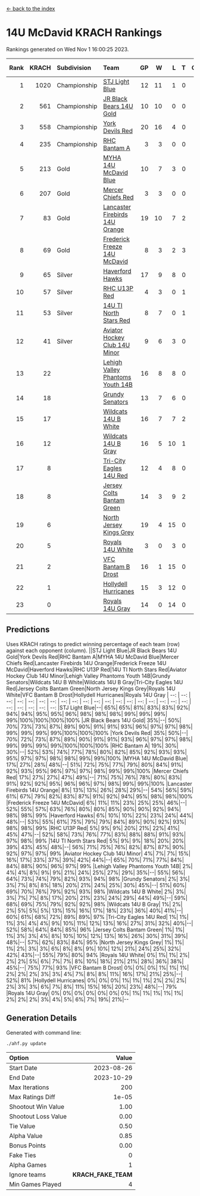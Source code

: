 [<- back to the index](readme.md)
# 14U McDavid KRACH Rankings
Rankings generated on Wed Nov  1 16:00:25 2023.

Rank|KRACH|Subdivision|Team|GP|W|L|T|OTW|OTL|SoS|Exp Wins|Win Diff
---:|---:|:---|:---|---:|---:|---:|---:|---:|---:|---:|---:|---:
1|1020|Championship|[STJ Light Blue](https://gamesheetstats.com/seasons/3659/teams/140639/schedule)|12|11|1|0|0|0|123|11.8|-0.0
2|561|Championship|[JR Black Bears 14U Gold](https://gamesheetstats.com/seasons/3659/teams/140633/schedule)|10|10|0|0|0|0|8|10.8|-0.0
3|558|Championship|[York Devils Red](https://gamesheetstats.com/seasons/3659/teams/140644/schedule)|20|16|4|0|0|0|438|16.8|-0.0
4|235|Championship|[RHC Bantam A](https://gamesheetstats.com/seasons/3659/teams/140618/schedule)|3|3|0|0|0|0|9|3.9|0.0
5|213|Gold|[MYHA 14U McDavid Blue](https://gamesheetstats.com/seasons/3659/teams/140636/schedule)|10|7|3|0|0|0|145|7.9|0.0
6|207|Gold|[Mercer Chiefs Red](https://gamesheetstats.com/seasons/3659/teams/140606/schedule)|3|3|0|0|0|0|8|3.9|0.0
7|83|Gold|[Lancaster Firebirds 14U Orange](https://gamesheetstats.com/seasons/3659/teams/140634/schedule)|19|10|7|2|0|0|228|11.9|0.0
8|69|Gold|[Frederick Freeze 14U McDavid](https://gamesheetstats.com/seasons/3659/teams/140628/schedule)|8|3|2|3|0|0|152|5.4|0.0
9|65|Silver|[Haverford Hawks](https://gamesheetstats.com/seasons/3659/teams/140630/schedule)|17|9|8|0|0|0|250|9.9|0.0
10|57|Silver|[RHC U13P Red](https://gamesheetstats.com/seasons/3659/teams/140619/schedule)|4|3|0|1|0|0|9|4.4|0.0
11|53|Silver|[14U TI North Stars Red](https://gamesheetstats.com/seasons/3659/teams/140626/schedule)|8|7|0|1|0|0|5|8.4|0.0
12|41|Silver|[Aviator Hockey Club 14U Minor](https://gamesheetstats.com/seasons/3659/teams/140627/schedule)|9|6|3|0|0|0|88|6.9|0.0
13|22||[Lehigh Valley Phantoms Youth 14B](https://gamesheetstats.com/seasons/3659/teams/140635/schedule)|16|8|8|0|1|1|127|8.9|0.0
14|18||[Grundy Senators](https://gamesheetstats.com/seasons/3659/teams/140629/schedule)|13|7|6|0|0|0|97|7.9|0.0
15|17||[Wildcats 14U B White](https://gamesheetstats.com/seasons/3659/teams/140643/schedule)|16|7|7|2|1|1|75|8.9|0.0
16|12||[Wildcats 14U B Gray](https://gamesheetstats.com/seasons/3659/teams/140642/schedule)|16|5|10|1|0|0|116|6.4|0.0
17|8||[Tri-City Eagles 14U Red](https://gamesheetstats.com/seasons/3659/teams/140640/schedule)|12|4|8|0|1|0|154|4.9|0.0
18|8||[Jersey Colts Bantam Green](https://gamesheetstats.com/seasons/3659/teams/140632/schedule)|14|3|9|2|0|0|79|4.9|0.0
19|6||[North Jersey Kings Grey](https://gamesheetstats.com/seasons/3659/teams/140637/schedule)|19|4|15|0|1|0|69|4.9|0.0
20|5||[Royals 14U White](https://gamesheetstats.com/seasons/3659/teams/140620/schedule)|3|0|3|0|0|1|285|0.9|0.0
21|2||[VFC Bantam B Drost](https://gamesheetstats.com/seasons/3659/teams/140641/schedule)|16|1|15|0|0|1|266|1.9|0.0
22|1||[Hollydell Hurricanes](https://gamesheetstats.com/seasons/3659/teams/140631/schedule)|15|3|12|0|0|0|60|3.9|0.0
23|0||[Royals 14U Gray](https://gamesheetstats.com/seasons/3659/teams/140638/schedule)|14|0|14|0|0|0|135|0.9|0.0

## Predictions
Uses KRACH ratings to predict winning percentage of each team (row) against each opponent (column).
||STJ Light Blue|JR Black Bears 14U Gold|York Devils Red|RHC Bantam A|MYHA 14U McDavid Blue|Mercer Chiefs Red|Lancaster Firebirds 14U Orange|Frederick Freeze 14U McDavid|Haverford Hawks|RHC U13P Red|14U TI North Stars Red|Aviator Hockey Club 14U Minor|Lehigh Valley Phantoms Youth 14B|Grundy Senators|Wildcats 14U B White|Wildcats 14U B Gray|Tri-City Eagles 14U Red|Jersey Colts Bantam Green|North Jersey Kings Grey|Royals 14U White|VFC Bantam B Drost|Hollydell Hurricanes|Royals 14U Gray
| --: | --: | --: | --: | --: | --: | --: | --: | --: | --: | --: | --: | --: | --: | --: | --: | --: | --: | --: | --: | --: | --: | --: | --: 
|STJ Light Blue|--| 65%| 65%| 81%| 83%| 83%| 92%| 94%| 94%| 95%| 95%| 96%| 98%| 98%| 98%| 99%| 99%| 99%| 99%|100%|100%|100%|100%
|JR Black Bears 14U Gold| 35%|--| 50%| 70%| 73%| 73%| 87%| 89%| 90%| 91%| 91%| 93%| 96%| 97%| 97%| 98%| 99%| 99%| 99%| 99%|100%|100%|100%
|York Devils Red| 35%| 50%|--| 70%| 72%| 73%| 87%| 89%| 90%| 91%| 91%| 93%| 96%| 97%| 97%| 98%| 99%| 99%| 99%| 99%|100%|100%|100%
|RHC Bantam A| 19%| 30%| 30%|--| 52%| 53%| 74%| 77%| 78%| 80%| 82%| 85%| 92%| 93%| 93%| 95%| 97%| 97%| 98%| 98%| 99%| 99%|100%
|MYHA 14U McDavid Blue| 17%| 27%| 28%| 48%|--| 51%| 72%| 75%| 77%| 79%| 80%| 84%| 91%| 92%| 93%| 95%| 96%| 97%| 97%| 98%| 99%| 99%|100%
|Mercer Chiefs Red| 17%| 27%| 27%| 47%| 49%|--| 71%| 75%| 76%| 78%| 80%| 83%| 91%| 92%| 92%| 95%| 96%| 96%| 97%| 98%| 99%| 99%|100%
|Lancaster Firebirds 14U Orange|  8%| 13%| 13%| 26%| 28%| 29%|--| 54%| 56%| 59%| 61%| 67%| 79%| 82%| 83%| 87%| 91%| 92%| 94%| 95%| 98%| 98%|100%
|Frederick Freeze 14U McDavid|  6%| 11%| 11%| 23%| 25%| 25%| 46%|--| 52%| 55%| 57%| 63%| 76%| 80%| 80%| 85%| 90%| 90%| 92%| 94%| 98%| 98%| 99%
|Haverford Hawks|  6%| 10%| 10%| 22%| 23%| 24%| 44%| 48%|--| 53%| 55%| 61%| 75%| 79%| 79%| 84%| 89%| 90%| 92%| 93%| 98%| 98%| 99%
|RHC U13P Red|  5%|  9%|  9%| 20%| 21%| 22%| 41%| 45%| 47%|--| 52%| 58%| 73%| 76%| 77%| 83%| 88%| 88%| 91%| 93%| 97%| 98%| 99%
|14U TI North Stars Red|  5%|  9%|  9%| 18%| 20%| 20%| 39%| 43%| 45%| 48%|--| 56%| 71%| 75%| 76%| 82%| 87%| 87%| 90%| 92%| 97%| 97%| 99%
|Aviator Hockey Club 14U Minor|  4%|  7%|  7%| 15%| 16%| 17%| 33%| 37%| 39%| 42%| 44%|--| 65%| 70%| 71%| 77%| 84%| 84%| 88%| 90%| 96%| 97%| 99%
|Lehigh Valley Phantoms Youth 14B|  2%|  4%|  4%|  8%|  9%|  9%| 21%| 24%| 25%| 27%| 29%| 35%|--| 55%| 56%| 64%| 73%| 74%| 79%| 82%| 93%| 94%| 98%
|Grundy Senators|  2%|  3%|  3%|  7%|  8%|  8%| 18%| 20%| 21%| 24%| 25%| 30%| 45%|--| 51%| 60%| 69%| 70%| 76%| 79%| 92%| 93%| 98%
|Wildcats 14U B White|  2%|  3%|  3%|  7%|  7%|  8%| 17%| 20%| 21%| 23%| 24%| 29%| 44%| 49%|--| 59%| 68%| 69%| 75%| 79%| 92%| 92%| 98%
|Wildcats 14U B Gray|  1%|  2%|  2%|  5%|  5%|  5%| 13%| 15%| 16%| 17%| 18%| 23%| 36%| 40%| 41%|--| 60%| 61%| 68%| 72%| 89%| 89%| 97%
|Tri-City Eagles 14U Red|  1%|  1%|  1%|  3%|  4%|  4%|  9%| 10%| 11%| 12%| 13%| 16%| 27%| 31%| 32%| 40%|--| 52%| 58%| 64%| 84%| 85%| 96%
|Jersey Colts Bantam Green|  1%|  1%|  1%|  3%|  3%|  4%|  8%| 10%| 10%| 12%| 13%| 16%| 26%| 30%| 31%| 39%| 48%|--| 57%| 62%| 83%| 84%| 95%
|North Jersey Kings Grey|  1%|  1%|  1%|  2%|  3%|  3%|  6%|  8%|  8%|  9%| 10%| 12%| 21%| 24%| 25%| 32%| 42%| 43%|--| 55%| 79%| 80%| 94%
|Royals 14U White|  0%|  1%|  1%|  2%|  2%|  2%|  5%|  6%|  7%|  7%|  8%| 10%| 18%| 21%| 21%| 28%| 36%| 38%| 45%|--| 75%| 77%| 93%
|VFC Bantam B Drost|  0%|  0%|  0%|  1%|  1%|  1%|  2%|  2%|  2%|  3%|  3%|  4%|  7%|  8%|  8%| 11%| 16%| 17%| 21%| 25%|--| 52%| 81%
|Hollydell Hurricanes|  0%|  0%|  0%|  1%|  1%|  1%|  2%|  2%|  2%|  2%|  3%|  3%|  6%|  7%|  8%| 11%| 15%| 16%| 20%| 23%| 48%|--| 79%
|Royals 14U Gray|  0%|  0%|  0%|  0%|  0%|  0%|  0%|  1%|  1%|  1%|  1%|  1%|  2%|  2%|  2%|  3%|  4%|  5%|  6%|  7%| 19%| 21%|--

## Generation Details

Generated with command line:
```
./ahf.py update
```

| Option | Value |
| :----- | ----: |
| Start Date | 2023-08-26 |
| End Date | 2023-10-29 |
| Max Iterations | 200 |
| Max Ratings Diff | 1e-05 |
| Shootout Win Value | 1.00 |
| Shootout Loss Value | 0.00 |
| Tie Value | 0.50 |
| Alpha Value | 0.85 |
| Bonus Points | 0.00 |
| Fake Ties | 0 |
| Alpha Games | 1 |
| Ignore teams | __KRACH_FAKE_TEAM__ |
| Min Games Played | 4 |

